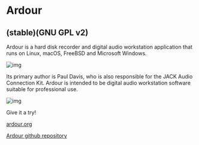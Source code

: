 # Ardour
## (stable)(GNU GPL v2)
Ardour is a hard disk recorder and digital audio workstation application that runs on Linux, macOS, FreeBSD and Microsoft Windows.

![img](https://ardour.org/images/retina_no_plugs2.png)

Its primary author is Paul Davis, who is also responsible for the JACK Audio Connection Kit. Ardour is intended to be digital audio workstation software suitable for professional use.

![img](https://ardour.org/images/vtl-a4.png)

Give it a try!

[ardour.org](https://ardour.org/)

[Ardour github repository](https://github.com/Ardour/ardour)
